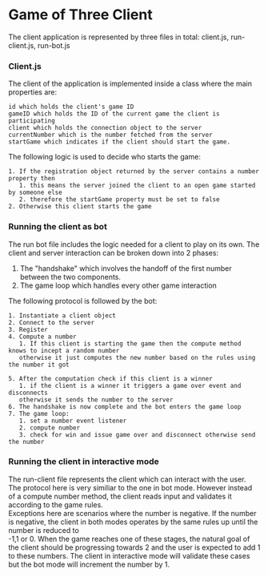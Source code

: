 # Game of Three Client
The client application is represented by three files in total: client.js, run-client.js, run-bot.js

### Client.js 
The client of the application is implemented inside a class where the main properties are:  
```
id which holds the client's game ID
gameID which holds the ID of the current game the client is participating 
client which holds the connection object to the server 
currentNumber which is the number fetched from the server
startGame which indicates if the client should start the game.
```
The following logic is used to decide who starts the game:  
```
1. If the registration object returned by the server contains a number property then
   1. this means the server joined the client to an open game started by someone else
   2. therefore the startGame property must be set to false 
2. Otherwise this client starts the game 

```

### Running the client as bot

The run bot file includes the logic needed for a client to play on its own. 
The client and server interaction can be broken down into 2 phases:  
1. The "handshake" which involves the handoff of the first number between the two components.
2. The game loop which handles every other game interaction 

The following protocol is followed by the bot:  
```
1. Instantiate a client object
2. Connect to the server
3. Register 
4. Compute a number
   1. If this client is starting the game then the compute method knows to incept a random number  
   otherwise it just computes the new number based on the rules using the number it got 
   
5. After the computation check if this client is a winner 
   1. if the client is a winner it triggers a game over event and disconnects  
   otherwise it sends the number to the server 
6. The handshake is now complete and the bot enters the game loop
7. The game loop: 
   1. set a number event listener
   2. compute number
   3. check for win and issue game over and disconnect otherwise send the number

```

### Running the client in interactive mode

The run-client file represents the client which can interact with the user.
The protocol here is very similiar to the one in bot mode. However instead of a compute number method, the client reads input and validates it according to the game rules.  
Exceptions here are scenarios where the number is negative. 
If the number is negative, the client in both modes operates by the same rules up until the number is reduced to  
-1,1 or 0. When the game reaches one of these stages, the natural goal of the client should be progressing towards 2 and the user is expected to add 1 to these numbers.
The client in interactive mode will validate these cases but the bot mode will increment the number by 1. 


